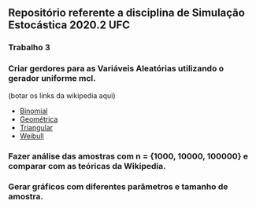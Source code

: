 ## Repositório referente a disciplina de Simulação Estocástica 2020.2 UFC

### Trabalho 3

### Criar gerdores para as Variáveis Aleatórias utilizando o gerador uniforme mcl.
(botar os links da wikipedia aqui)
- [Binomial](https://en.wikipedia.org/wiki/Binomial_distribution)
- [Geométrica](https://en.wikipedia.org/wiki/Geometric_distribution)
- [Triangular](https://en.wikipedia.org/wiki/Triangular_distribution)
- [Weibull](https://en.wikipedia.org/wiki/Weibull_distribution)

### Fazer análise das amostras com n = {1000, 10000, 100000} e comparar com as teóricas da Wikipedia.

### Gerar gráficos com diferentes parâmetros e tamanho de amostra.